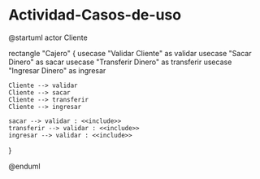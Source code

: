 # Actividad-Casos-de-uso


@startuml
actor Cliente

rectangle "Cajero" {
    usecase "Validar Cliente" as validar
    usecase "Sacar Dinero" as sacar
    usecase "Transferir Dinero" as transferir
    usecase "Ingresar Dinero" as ingresar

    Cliente --> validar
    Cliente --> sacar
    Cliente --> transferir
    Cliente --> ingresar

    sacar --> validar : <<include>>
    transferir --> validar : <<include>>
    ingresar --> validar : <<include>>
}

@enduml
